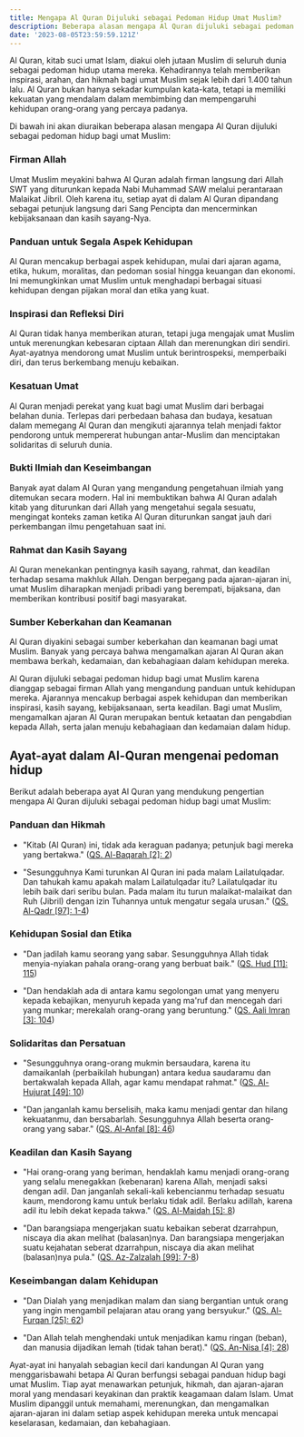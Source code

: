 ```yaml
---
title: Mengapa Al Quran Dijuluki sebagai Pedoman Hidup Umat Muslim?
description: Beberapa alasan mengapa Al Quran dijuluki sebagai pedoman hidup bagi umat Muslim
date: '2023-08-05T23:59:59.121Z'
---
```


Al Quran, kitab suci umat Islam, diakui oleh jutaan Muslim di seluruh dunia sebagai pedoman hidup utama mereka. Kehadirannya telah memberikan inspirasi, arahan, dan hikmah bagi umat Muslim sejak lebih dari 1.400 tahun lalu. Al Quran bukan hanya sekadar kumpulan kata-kata, tetapi ia memiliki kekuatan yang mendalam dalam membimbing dan mempengaruhi kehidupan orang-orang yang percaya padanya.

Di bawah ini akan diuraikan beberapa alasan mengapa Al Quran dijuluki sebagai pedoman hidup bagi umat Muslim:

### Firman Allah

Umat Muslim meyakini bahwa Al Quran adalah firman langsung dari Allah SWT yang diturunkan kepada Nabi Muhammad SAW melalui perantaraan Malaikat Jibril. Oleh karena itu, setiap ayat di dalam Al Quran dipandang sebagai petunjuk langsung dari Sang Pencipta dan mencerminkan kebijaksanaan dan kasih sayang-Nya.

### Panduan untuk Segala Aspek Kehidupan

Al Quran mencakup berbagai aspek kehidupan, mulai dari ajaran agama, etika, hukum, moralitas, dan pedoman sosial hingga keuangan dan ekonomi. Ini memungkinkan umat Muslim untuk menghadapi berbagai situasi kehidupan dengan pijakan moral dan etika yang kuat.

### Inspirasi dan Refleksi Diri

Al Quran tidak hanya memberikan aturan, tetapi juga mengajak umat Muslim untuk merenungkan kebesaran ciptaan Allah dan merenungkan diri sendiri. Ayat-ayatnya mendorong umat Muslim untuk berintrospeksi, memperbaiki diri, dan terus berkembang menuju kebaikan.

### Kesatuan Umat

Al Quran menjadi perekat yang kuat bagi umat Muslim dari berbagai belahan dunia. Terlepas dari perbedaan bahasa dan budaya, kesatuan dalam memegang Al Quran dan mengikuti ajarannya telah menjadi faktor pendorong untuk mempererat hubungan antar-Muslim dan menciptakan solidaritas di seluruh dunia.

### Bukti Ilmiah dan Keseimbangan

Banyak ayat dalam Al Quran yang mengandung pengetahuan ilmiah yang ditemukan secara modern. Hal ini membuktikan bahwa Al Quran adalah kitab yang diturunkan dari Allah yang mengetahui segala sesuatu, mengingat konteks zaman ketika Al Quran diturunkan sangat jauh dari perkembangan ilmu pengetahuan saat ini.

### Rahmat dan Kasih Sayang

Al Quran menekankan pentingnya kasih sayang, rahmat, dan keadilan terhadap sesama makhluk Allah. Dengan berpegang pada ajaran-ajaran ini, umat Muslim diharapkan menjadi pribadi yang berempati, bijaksana, dan memberikan kontribusi positif bagi masyarakat.

### Sumber Keberkahan dan Keamanan

Al Quran diyakini sebagai sumber keberkahan dan keamanan bagi umat Muslim. Banyak yang percaya bahwa mengamalkan ajaran Al Quran akan membawa berkah, kedamaian, dan kebahagiaan dalam kehidupan mereka.

Al Quran dijuluki sebagai pedoman hidup bagi umat Muslim karena dianggap sebagai firman Allah yang mengandung panduan untuk kehidupan mereka. Ajarannya mencakup berbagai aspek kehidupan dan memberikan inspirasi, kasih sayang, kebijaksanaan, serta keadilan. Bagi umat Muslim, mengamalkan ajaran Al Quran merupakan bentuk ketaatan dan pengabdian kepada Allah, serta jalan menuju kebahagiaan dan kedamaian dalam hidup.

## Ayat-ayat dalam Al-Quran mengenai pedoman hidup

Berikut adalah beberapa ayat Al Quran yang mendukung pengertian mengapa Al Quran dijuluki sebagai pedoman hidup bagi umat Muslim:

### Panduan dan Hikmah

- "Kitab (Al Quran) ini, tidak ada keraguan padanya; petunjuk bagi mereka yang bertakwa." ([QS. Al-Baqarah [2]: 2](https://www.baca-quran.id/surah/2/2/))

- "Sesungguhnya Kami turunkan Al Quran ini pada malam Lailatulqadar. Dan tahukah kamu apakah malam Lailatulqadar itu? Lailatulqadar itu lebih baik dari seribu bulan. Pada malam itu turun malaikat-malaikat dan Ruh (Jibril) dengan izin Tuhannya untuk mengatur segala urusan." ([QS. Al-Qadr [97]: 1-4](https://www.baca-quran.id/surah/97/1/))

### Kehidupan Sosial dan Etika

- "Dan jadilah kamu seorang yang sabar. Sesungguhnya Allah tidak menyia-nyiakan pahala orang-orang yang berbuat baik." ([QS. Hud [11]: 115](https://www.baca-quran.id/surah/11/115/))

- "Dan hendaklah ada di antara kamu segolongan umat yang menyeru kepada kebajikan, menyuruh kepada yang ma'ruf dan mencegah dari yang munkar; merekalah orang-orang yang beruntung." ([QS. Aali Imran [3]: 104](https://www.baca-quran.id/surah/3/104/))

### Solidaritas dan Persatuan

- "Sesungguhnya orang-orang mukmin bersaudara, karena itu damaikanlah (perbaikilah hubungan) antara kedua saudaramu dan bertakwalah kepada Allah, agar kamu mendapat rahmat." ([QS. Al-Hujurat [49]: 10](https://www.baca-quran.id/surah/49/10/))

- "Dan janganlah kamu berselisih, maka kamu menjadi gentar dan hilang kekuatanmu, dan bersabarlah. Sesungguhnya Allah beserta orang-orang yang sabar." ([QS. Al-Anfal [8]: 46](https://www.baca-quran.id/surah/8/46/))

### Keadilan dan Kasih Sayang

- "Hai orang-orang yang beriman, hendaklah kamu menjadi orang-orang yang selalu menegakkan (kebenaran) karena Allah, menjadi saksi dengan adil. Dan janganlah sekali-kali kebencianmu terhadap sesuatu kaum, mendorong kamu untuk berlaku tidak adil. Berlaku adillah, karena adil itu lebih dekat kepada takwa." ([QS. Al-Maidah [5]: 8](https://www.baca-quran.id/surah/5/8/))

- "Dan barangsiapa mengerjakan suatu kebaikan seberat dzarrahpun, niscaya dia akan melihat (balasan)nya. Dan barangsiapa mengerjakan suatu kejahatan seberat dzarrahpun, niscaya dia akan melihat (balasan)nya pula." ([QS. Az-Zalzalah [99]: 7-8](https://www.baca-quran.id/surah/99/7/))

### Keseimbangan dalam Kehidupan

- "Dan Dialah yang menjadikan malam dan siang bergantian untuk orang yang ingin mengambil pelajaran atau orang yang bersyukur." ([QS. Al-Furqan [25]: 62](https://www.baca-quran.id/surah/25/62/))

- "Dan Allah telah menghendaki untuk menjadikan kamu ringan (beban), dan manusia dijadikan lemah (tidak tahan berat)." ([QS. An-Nisa [4]: 28](https://www.baca-quran.id/surah/4/28/))

Ayat-ayat ini hanyalah sebagian kecil dari kandungan Al Quran yang menggarisbawahi betapa Al Quran berfungsi sebagai panduan hidup bagi umat Muslim. Tiap ayat menawarkan petunjuk, hikmah, dan ajaran-ajaran moral yang mendasari keyakinan dan praktik keagamaan dalam Islam. Umat Muslim dipanggil untuk memahami, merenungkan, dan mengamalkan ajaran-ajaran ini dalam setiap aspek kehidupan mereka untuk mencapai keselarasan, kedamaian, dan kebahagiaan.
